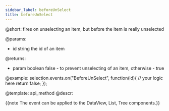 ```yaml
---
sidebar_label: beforeUnSelect
title: beforeUnSelect
---          
```


@short: fires on unselecting an item, but before the item is really unselected

@params:
- id		string		the id of an item

@returns:
- param		boolean		false - to prevent unselecting of an item, otherwise - true

@example:
selection.events.on("BeforeUnSelect", function(id){
    // your logic here
    return false;
});

@template:	api_method
@descr:

{{note The event can be applied to the DataView, List, Tree components.}}